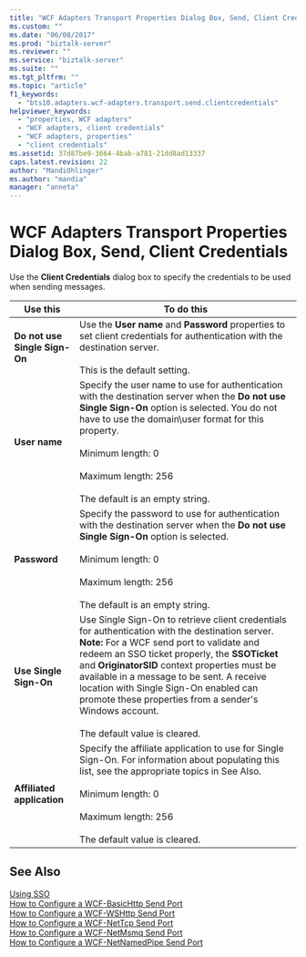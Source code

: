 ```yaml
---
title: "WCF Adapters Transport Properties Dialog Box, Send, Client Credentials | Microsoft Docs"
ms.custom: ""
ms.date: "06/08/2017"
ms.prod: "biztalk-server"
ms.reviewer: ""
ms.service: "biztalk-server"
ms.suite: ""
ms.tgt_pltfrm: ""
ms.topic: "article"
f1_keywords: 
  - "bts10.adapters.wcf-adapters.transport.send.clientcredentials"
helpviewer_keywords: 
  - "properties, WCF adapters"
  - "WCF adapters, client credentials"
  - "WCF adapters, properties"
  - "client credentials"
ms.assetid: 37d87be9-3664-4bab-a781-21dd8ad13337
caps.latest.revision: 22
author: "MandiOhlinger"
ms.author: "mandia"
manager: "anneta"
---
```

# WCF Adapters Transport Properties Dialog Box, Send, Client Credentials
Use the **Client Credentials** dialog box to specify the credentials to be used when sending messages.  
  
|Use this|To do this|  
|--------------|----------------|  
|**Do not use Single Sign-On**|Use the **User name** and **Password** properties to set client credentials for authentication with the destination server.<br /><br /> This is the default setting.|  
|**User name**|Specify the user name to use for authentication with the destination server when the **Do not use Single Sign-On** option is selected. You do not have to use the domain\user format for this property.<br /><br /> Minimum length: 0<br /><br /> Maximum length: 256<br /><br /> The default is an empty string.|  
|**Password**|Specify the password to use for authentication with the destination server when the **Do not use Single Sign-On** option is selected.<br /><br /> Minimum length: 0<br /><br /> Maximum length: 256<br /><br /> The default is an empty string.|  
|**Use Single Sign-On**|Use Single Sign-On to retrieve client credentials for authentication with the destination server. **Note:**  For a WCF send port to validate and redeem an SSO ticket properly, the **SSOTicket** and **OriginatorSID** context properties must be available in a message to be sent. A receive location with Single Sign-On enabled can promote these properties from a sender's Windows account. <br /><br /> The default value is cleared.|  
|**Affiliated application**|Specify the affiliate application to use for Single Sign-On. For information about populating this list, see the appropriate topics in See Also.<br /><br /> Minimum length: 0<br /><br /> Maximum length: 256<br /><br /> The default value is cleared.|  
  
## See Also  
 [Using SSO](../core/using-sso.md)   
 [How to Configure a WCF-BasicHttp Send Port](../Topic/How%20to%20Configure%20a%20WCF-BasicHttp%20Send%20Port.md)   
 [How to Configure a WCF-WSHttp Send Port](../core/how-to-configure-a-wcf-wshttp-send-port.md)   
 [How to Configure a WCF-NetTcp Send Port](../core/how-to-configure-a-wcf-nettcp-send-port.md)   
 [How to Configure a WCF-NetMsmq Send Port](../core/how-to-configure-a-wcf-netmsmq-send-port.md)   
 [How to Configure a WCF-NetNamedPipe Send Port](../core/how-to-configure-a-wcf-netnamedpipe-send-port.md)
